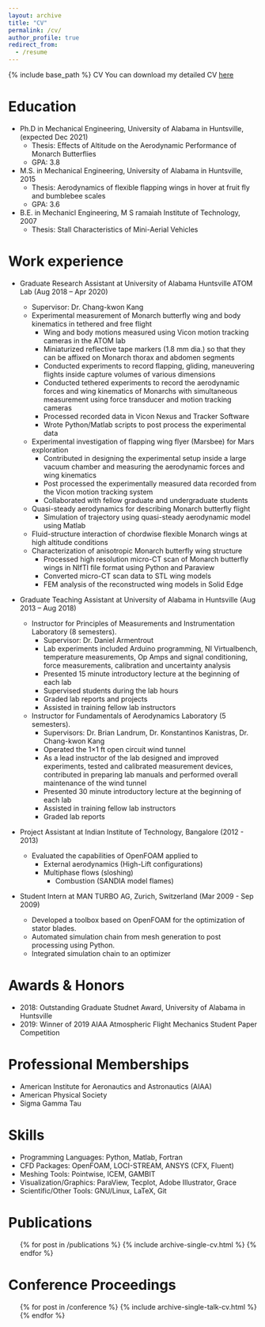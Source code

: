 ```yaml
---
layout: archive
title: "CV"
permalink: /cv/
author_profile: true
redirect_from:
  - /resume
---
```


{% include base_path %}
CV
You can download my detailed CV [here]()

Education
======

* Ph.D in Mechanical Engineering, University of Alabama in Huntsville, (expected Dec 2021)
  * Thesis: Effects of Altitude on the Aerodynamic Performance of Monarch Butterflies
  * GPA: 3.8
* M.S. in Mechanical Engineering, University of Alabama in Huntsville, 2015
  * Thesis: Aerodynamics of flexible flapping wings in hover at fruit fly and bumblebee scales
  * GPA: 3.6
* B.E. in Mechanicl Engineering, M S ramaiah Institute of Technology, 2007
  * Thesis: Stall Characteristics of Mini-Aerial Vehicles

Work experience
======
* Graduate Research Assistant at University of Alabama Huntsville  ATOM Lab (Aug 2018 – Apr 2020)
  * Supervisor: Dr. Chang-kwon Kang
  * Experimental measurement of Monarch butterfly wing and body kinematics in tethered and free flight
    * Wing and body motions measured using Vicon motion tracking cameras in the ATOM lab
    * Miniaturized reflective tape markers (1.8 mm dia.) so that they can be affixed on Monarch thorax and abdomen segments
    * Conducted experiments to record flapping, gliding, maneuvering flights inside capture volumes of various dimensions
    * Conducted tethered experiments to record the aerodynamic forces and wing kinematics of Monarchs with simultaneous measurement using force transducer and motion tracking cameras
    * Processed recorded data in Vicon Nexus and Tracker Software
    * Wrote Python/Matlab scripts to post process the experimental data
  * Experimental investigation of flapping wing flyer (Marsbee) for Mars exploration
    * Contributed in designing the experimental setup inside a large vacuum chamber and measuring the aerodynamic forces and wing kinematics
    * Post processed the experimentally measured data recorded from the Vicon motion tracking system
    * Collaborated with fellow graduate and undergraduate students
  * Quasi-steady aerodynamics for describing Monarch butterfly flight
    * Simulation of trajectory using quasi-steady aerodynamic model using Matlab
  * Fluid-structure interaction of chordwise flexible Monarch wings at high altitude conditions
  * Characterization of anisotropic Monarch butterfly wing structure
    * Processed high resolution micro-CT scan of Monarch butterfly wings in NIfTI file format using Python and Paraview
    * Converted micro-CT scan data to STL wing models
    * FEM analysis of the reconstructed wing models in Solid Edge
    
* Graduate Teaching Assistant at University of Alabama in Huntsville (Aug 2013 – Aug 2018)
  * Instructor for Principles of Measurements and Instrumentation Laboratory (8 semesters).
    * Supervisor: Dr. Daniel Armentrout
    * Lab experiments included Arduino programming, NI Virtualbench, temperature measurements, Op Amps and signal conditioning, force measurements, calibration and uncertainty analysis
    * Presented 15 minute introductory lecture at the beginning of each lab
    * Supervised students during the lab hours
    * Graded lab reports and projects
    * Assisted in training fellow lab instructors
  * Instructor for Fundamentals of Aerodynamics Laboratory (5 semesters).
    * Supervisors: Dr. Brian Landrum, Dr. Konstantinos Kanistras, Dr. Chang-kwon Kang
    * Operated the 1×1 ft open circuit wind tunnel
    * As a lead instructor of the lab designed and improved experiments, tested and calibrated measurement devices, contributed in preparing lab manuals and performed overall maintenance of the wind tunnel
    * Presented 30 minute introductory lecture at the beginning of each lab
    * Assisted in training fellow lab instructors
    * Graded lab reports

* Project Assistant at Indian Institute of Technology, Bangalore (2012 - 2013)
  * Evaluated the capabilities of OpenFOAM applied to
    * External aerodynamics (High-Lift configurations)
    * Multiphase flows (sloshing)
        * Combustion (SANDIA model flames)
* Student Intern at MAN TURBO AG, Zurich, Switzerland (Mar 2009 - Sep 2009)
    * Developed a toolbox based on OpenFOAM for the optimization of stator blades.
    * Automated simulation chain from mesh generation to post processing using Python.
    * Integrated simulation chain to an optimizer

Awards & Honors
=======
* 2018: Outstanding Graduate Studnet Award, University of Alabama in Huntsville
* 2019: Winner of 2019 AIAA Atmospheric Flight Mechanics Student Paper Competition 

Professional Memberships
======
* American Institute for Aeronautics and Astronautics (AIAA)
* American Physical Society
* Sigma Gamma Tau



Skills
======
* Programming Languages: Python, Matlab, Fortran
* CFD Packages: OpenFOAM, LOCI-STREAM, ANSYS (CFX, Fluent)
* Meshing Tools: Pointwise, ICEM, GAMBIT
* Visualization/Graphics: ParaView, Tecplot, Adobe Illustrator, Grace
* Scientific/Other Tools: GNU/Linux, LaTeX, Git

Publications
======
  <ul>{% for post in /publications %}
    {% include archive-single-cv.html %}
  {% endfor %}</ul>
  
Conference Proceedings
======
  <ul>{% for post in /conference %}
    {% include archive-single-talk-cv.html %}
  {% endfor %}</ul>
